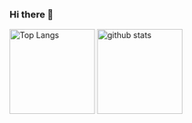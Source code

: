 ### Hi there 👋

<p align="left"> 
  <img alt="Top Langs" height="150px" src="https://github-readme-stats.vercel.app/api/top-langs/?username=shmzzzz&layout=compact&show_icons=true" />
  <img alt="github stats" height="150px" src="https://github-readme-stats.vercel.app/api?username=shmzzzz&show_icons=true" />
</p>
